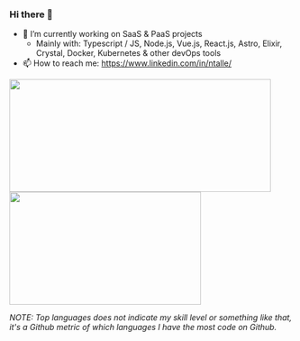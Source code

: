 ### Hi there 👋

- 🔭 I’m currently working on SaaS & PaaS projects
  - Mainly with: Typescript / JS, Node.js, Vue.js, React.js, Astro, Elixir, Crystal, Docker, Kubernetes & other devOps tools
- 📫 How to reach me: https://www.linkedin.com/in/ntalle/

<!--
**Nicolab/Nicolab** is a ✨ _special_ ✨ repository because its `README.md` (this file) appears on your GitHub profile.

Here are some ideas to get you started:


- 🌱 I’m currently learning ...
- 👯 I’m looking to collaborate on ...
- 🤔 I’m looking for help with ...
- 💬 Ask me about ...
- 😄 Pronouns: ...
- ⚡ Fun fact: ...
-->

<a href="https://www.linkedin.com/in/ntalle/" target="_blank" title="Keep in touch!">
<img align="center" height="200" width="464" src="https://github-readme-stats.vercel.app/api?username=Nicolab&count_private=true&show_icons=true&include_all_commits=true&theme=tokyonight&bg_color=00000000&icon_color=3b82f6&text_color=06b6d4&hide_border=true&rank_icon=percentile" />
</a>
<a href="https://www.linkedin.com/in/ntalle/" target="_blank" title="Keep in touch!">
<img align="center" height="200" width="340" src="https://github-readme-stats.vercel.app/api/top-langs/?username=Nicolab&layout=compact&theme=tokyonight&bg_color=00000000&icon_color=3b82f6&text_color=06b6d4&hide_border=true" />
</a>

<br />

_NOTE: Top languages does not indicate my skill level or something like that, it's a Github metric of which languages I have the most code on Github._
